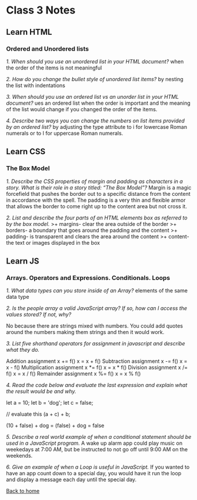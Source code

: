 # Class 3 Notes


## Learn HTML

### Ordered and Unordered lists

*1. When should you use an unordered list in your HTML document?*
when the order of the items is not meaningful

*2. How do you change the bullet style of unordered list items?*
by nesting the list with indentations

*3. When should you use an ordered list vs an unorder list in your HTML document?*
ues an ordered list when the order is important and the meaning of the list would change if you changed the order of the items.

*4. Describe two ways you can change the numbers on list items provided by an ordered list?*
by adjusting the type attribute to i for lowercase Roman numerals or to I for uppercase Roman numerals.

## Learn CSS

### The Box Model

*1. Describe the CSS properties of margin and padding as characters in a story. What is their role in a story titled: “The Box Model”?*
Margin is a magic forcefield that pushes the border out to a specific distance from the content in accordance with the spell.  The padding is a very thin and flexible armor that allows the border to come right up to the content area but not cross it.

*2. List and describe the four parts of an HTML elements box as referred to by the box model.*
    >+ margins- clear the area outside of the border
    >+ borders- a boundary that goes around the padding and the content
    >+ padding- is transparent and clears the area around the content
    >+ content- the text or images displayed in the box

## Learn JS

### Arrays. Operators and Expressions. Conditionals. Loops

*1. What data types can you store inside of an Array?*
elements of the same data type

*2. Is the people array a valid JavaScript array? If so, how can I access the values stored? If not, why?*

No because there are strings mixed with numbers.  You could add quotes around the numbers making them strings and then it would work.

*3. List five shorthand operators for assignment in javascript and describe what they do.*

Addition assignment 	x += f()	x = x + f()
Subtraction assignment	x -= f()	x = x - f()
Multiplication assignment	x *= f()	x = x * f()
Division assignment	x /= f()	x = x / f()
Remainder assignment	x %= f()	x = x % f()

*4. Read the code below and evaluate the last expression and explain what the result would be and why.*

 let a = 10;
 let b = 'dog';
 let c = false;

 // evaluate this
 (a + c) + b;

(10 + false) + dog = (false) + dog = false

*5. Describe a real world example of when a conditional statement should be used in a JavaScript program.*
A wake up alarm app could play music on weekedays at 7:00 AM, but be instructed to not go off until 9:00 AM on the weekends.

*6. Give an example of when a Loop is useful in JavaScript.*
If you wanted to have an app count down to a special day, you would have it run the loop and display a message each day until the special day.

[Back to home](../README.md)
